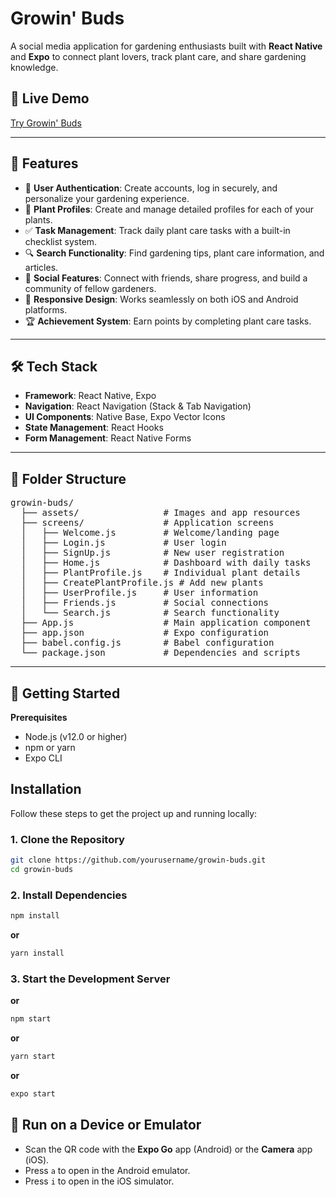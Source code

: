 # Growin' Buds
A social media application for gardening enthusiasts built with **React Native** and **Expo** to connect plant lovers, track plant care, and share gardening knowledge.

## 🌱 Live Demo
[Try Growin' Buds](https://growin-buds-demo.example.com/) <!-- Replace with your actual deployment link when available -->

---

## 🚀 Features
- 👤 **User Authentication**: Create accounts, log in securely, and personalize your gardening experience.
- 🌿 **Plant Profiles**: Create and manage detailed profiles for each of your plants.
- ✅ **Task Management**: Track daily plant care tasks with a built-in checklist system.
- 🔍 **Search Functionality**: Find gardening tips, plant care information, and articles.
- 👥 **Social Features**: Connect with friends, share progress, and build a community of fellow gardeners.
- 📱 **Responsive Design**: Works seamlessly on both iOS and Android platforms.
- 🏆 **Achievement System**: Earn points by completing plant care tasks.

---

## 🛠️ Tech Stack
- **Framework**: React Native, Expo
- **Navigation**: React Navigation (Stack & Tab Navigation)
- **UI Components**: Native Base, Expo Vector Icons
- **State Management**: React Hooks
- **Form Management**: React Native Forms

---

## 📁 Folder Structure
<pre lang="markdown">
growin-buds/
  ├── assets/                # Images and app resources
  ├── screens/               # Application screens
  │   ├── Welcome.js         # Welcome/landing page
  │   ├── Login.js           # User login
  │   ├── SignUp.js          # New user registration
  │   ├── Home.js            # Dashboard with daily tasks
  │   ├── PlantProfile.js    # Individual plant details
  │   ├── CreatePlantProfile.js # Add new plants
  │   ├── UserProfile.js     # User information
  │   ├── Friends.js         # Social connections
  │   └── Search.js          # Search functionality
  ├── App.js                 # Main application component
  ├── app.json               # Expo configuration
  ├── babel.config.js        # Babel configuration
  └── package.json           # Dependencies and scripts
</pre>

---

## 🚀 Getting Started

**Prerequisites**

* Node.js (v12.0 or higher)
* npm or yarn
* Expo CLI

## Installation

Follow these steps to get the project up and running locally:

### 1. Clone the Repository

```bash
git clone https://github.com/yourusername/growin-buds.git
cd growin-buds
```

### 2. Install Dependencies

```bash
npm install
```

**or**

```bash
yarn install
```

### 3. Start the Development Server

**or**

```bash
npm start
```

**or**

```bash
yarn start
```

**or**

```bash
expo start
```

## 📱 Run on a Device or Emulator

- Scan the QR code with the **Expo Go** app (Android) or the **Camera** app (iOS).
- Press `a` to open in the Android emulator.
- Press `i` to open in the iOS simulator.
